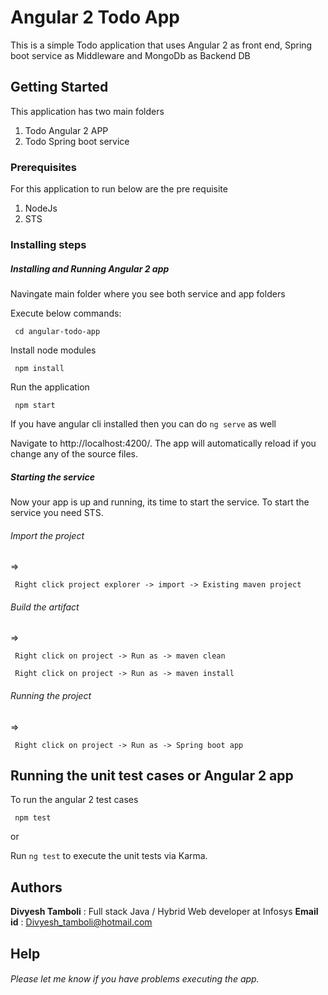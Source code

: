 # Angular 2 Todo App

This is a simple Todo application that uses Angular 2 as front end, Spring boot service as Middleware and MongoDb as Backend DB

## Getting Started

This application has two main folders 

1. Todo Angular 2 APP
2. Todo Spring boot service

### Prerequisites

For this application to run below are the pre requisite

1. NodeJs
2. STS

### Installing steps

##### Installing and Running Angular 2 app

Navingate main folder where you see both service and app folders

Execute below commands:

```
 cd angular-todo-app
 ```

Install node modules

```
 npm install
```

Run the application

```
 npm start
```

If you have angular cli  installed then you can do `ng serve` as well

Navigate to http://localhost:4200/. The app will automatically reload if you change any of the source files.

##### Starting the service

Now your app is up and running, its time to start the service. To start the service you need STS.

###### Import the project

=>

```
 Right click project explorer -> import -> Existing maven project
```

###### Build the artifact

=>

```
 Right click on project -> Run as -> maven clean
```
```
 Right click on project -> Run as -> maven install
```

###### Running the project

=> 

```
 Right click on project -> Run as -> Spring boot app
```


## Running the unit test cases or Angular 2 app 

To run the angular 2 test cases 

```
 npm test
```
or

Run `ng test` to execute the unit tests via Karma.

## Authors

**Divyesh Tamboli** : Full stack Java  / Hybrid  Web developer at Infosys
**Email id** : Divyesh_tamboli@hotmail.com



## Help

###### Please let me know if you have problems executing the app. 


